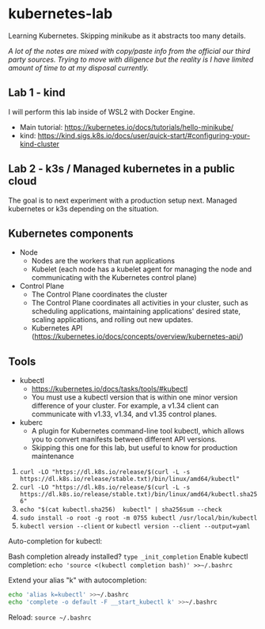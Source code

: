 # kubernetes-lab

Learning Kubernetes. Skipping minikube as it abstracts too many details.

*A lot of the notes are mixed with copy/paste info from the official our third party sources. Trying to move with diligence but the reality is I have limited amount of time to at my disposal currently.*


## Lab 1 - kind

I will perform this lab inside of WSL2 with Docker Engine.

* Main tutorial: https://kubernetes.io/docs/tutorials/hello-minikube/
* kind: https://kind.sigs.k8s.io/docs/user/quick-start/#configuring-your-kind-cluster


## Lab 2 - k3s / Managed kubernetes in a public cloud

The goal is to next experiment with a production setup next. Managed kubernetes or k3s depending on the situation.



## Kubernetes components

* Node
    - Nodes are the workers that run applications
    - Kubelet (each node has a kubelet agent for managing the node and communicating with the Kubernetes control plane)
* Control Plane
    - The Control Plane coordinates the cluster
    - The Control Plane coordinates all activities in your cluster, such as scheduling applications, maintaining applications' desired state, scaling applications, and rolling out new updates.
    - Kubernetes API (https://kubernetes.io/docs/concepts/overview/kubernetes-api/)


## Tools

* kubectl
    - https://kubernetes.io/docs/tasks/tools/#kubectl
    - You must use a kubectl version that is within one minor version difference of your cluster. For example, a v1.34 client can communicate with v1.33, v1.34, and v1.35 control planes.
* kuberc
    - A plugin for Kubernetes command-line tool kubectl, which allows you to convert manifests between different API versions.
    - Skipping this one for this lab, but useful to know for production maintenance

1. `curl -LO "https://dl.k8s.io/release/$(curl -L -s https://dl.k8s.io/release/stable.txt)/bin/linux/amd64/kubectl"`
2. `curl -LO "https://dl.k8s.io/release/$(curl -L -s https://dl.k8s.io/release/stable.txt)/bin/linux/amd64/kubectl.sha256"`
3. `echo "$(cat kubectl.sha256)  kubectl" | sha256sum --check`
4. `sudo install -o root -g root -m 0755 kubectl /usr/local/bin/kubectl`
5. `kubectl version --client` or `kubectl version --client --output=yaml`

Auto-completion for kubectl:

Bash completion already installed? `type _init_completion`
Enable kubectl completion: `echo 'source <(kubectl completion bash)' >>~/.bashrc`

Extend your alias "k" with autocompletion:
~~~~bash
echo 'alias k=kubectl' >>~/.bashrc
echo 'complete -o default -F __start_kubectl k' >>~/.bashrc
~~~~

Reload: `source ~/.bashrc`


